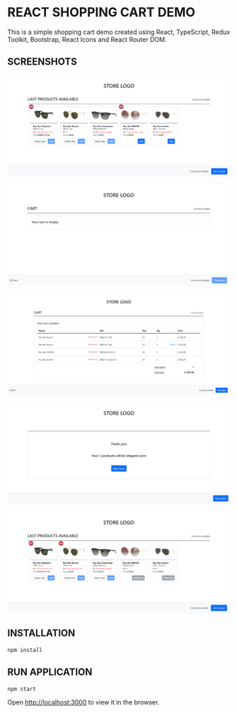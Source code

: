 # REACT SHOPPING CART DEMO

This is a simple shopping cart demo created using React, TypeScript, Redux Toolkit, Bootstrap, React Icons and React Router DOM.

## SCREENSHOTS
![Home Initial](https://raw.githubusercontent.com/APN-Carmine/react-shopping-cart-demo/main/screenshots/home-initial.png)

![Cart Empty](https://raw.githubusercontent.com/APN-Carmine/react-shopping-cart-demo/main/screenshots/cart-empty.png)

![Cart Filled](https://raw.githubusercontent.com/APN-Carmine/react-shopping-cart-demo/main/screenshots/cart-filled.png)

![Success](https://raw.githubusercontent.com/APN-Carmine/react-shopping-cart-demo/main/screenshots/success.png)

![Home After](https://raw.githubusercontent.com/APN-Carmine/react-shopping-cart-demo/main/screenshots/home-after.png)

## INSTALLATION

```
npm install
```

## RUN APPLICATION

```
npm start
```

Open [http://localhost:3000](http://localhost:3000) to view it in the browser.